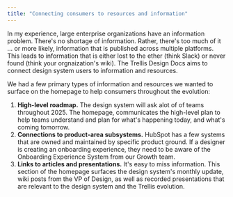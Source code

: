 ```yaml
---
title: "Connecting consumers to resources and information"
---
```


In my experience, large enterprise organizations have an information problem. There's no shortage of information. Rather, there's too much of it … or more likely, information that is published across multiple platforms. This leads to information that is either lost to the ether (think Slack) or never found (think your orgnaization's wiki). The Trellis Design Docs aims to connect design system users to information and resources.

We had a few primary types of information and resources we wanted to surface on the homepage to help consumers throughout the evolution:

1. <strong>High-level roadmap.</strong> The design system will ask alot of of teams throughout 2025. The homepage, communicates the high-level plan to help teams understand and plan for what's happening today, and what's coming tomorrow.
1. <strong>Connections to product-area subsystems.</strong> HubSpot has a few systems that are owned and maintained by specific product ground. If a designer is creating an onboarding experience, they need to be aware of the Onboarding Experience System from our Growth team.
1. <strong>Links to articles and presentations.</strong> It's easy to miss information. This section of the homepage surfaces the design system's monthly update, wiki posts from the VP of Design, as well as recorded presentations that are relevant to the design system and the Trellis evolution.
